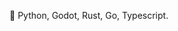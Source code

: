 🤖
Python, Godot, Rust, Go, Typescript.
<!---
thisthrowaway/thisthrowaway is a ✨ special ✨ repository because its `README.md` (this file) appears on your GitHub profile.
You can click the Preview link to take a look at your changes.
--->
